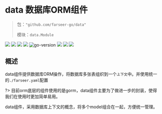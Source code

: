 # data 数据库ORM组件
> 包：`"github.com/farseer-go/data"`
> 
> 模块：`data.Module`

![](https://img.shields.io/github/stars/farseer-go?style=social)
![](https://img.shields.io/github/license/farseer-go/data)
![](https://img.shields.io/github/go-mod/go-version/farseer-go/data)
![](https://img.shields.io/github/v/release/farseer-go/data)
![go-version](https://img.shields.io/github/go-mod/go-version/farseer-go/data)
![](https://img.shields.io/github/languages/code-size/farseer-go/data)
![](https://img.shields.io/github/directory-file-count/farseer-go/data)
![](https://goreportcard.com/badge/github.com/farseer-go/data)

## 概述
data组件提供数据库ORM操作，将数据库多张表组织到一个`上下文`中。并使用统一的`./farseer.yaml`配置

?> 目前orm底层的组件使用的是gorm，data组件主要为了做进一步的封装，使得我们在使用时更加简单易用。

data组件，采用数据库上下文的概念，将多个model组合在一起，方便统一管理。